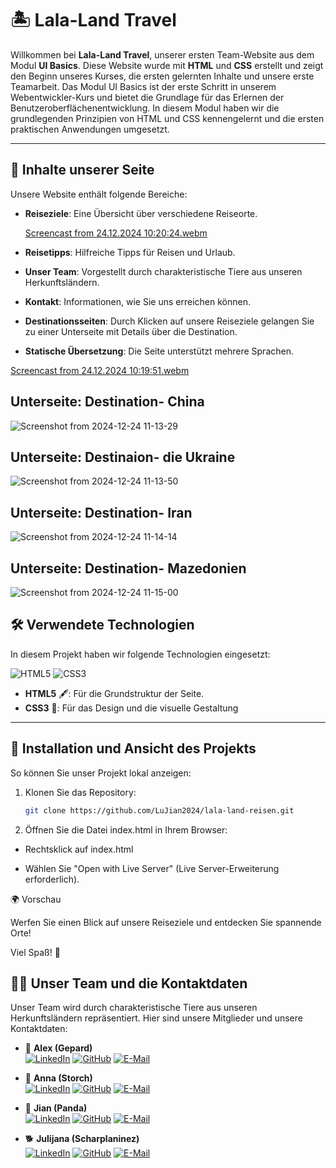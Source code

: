 # 🏝️ Lala-Land Travel

Willkommen bei **Lala-Land Travel**, unserer ersten Team-Website aus dem Modul **UI Basics**. Diese Website wurde mit **HTML** und **CSS** erstellt und zeigt den Beginn unseres Kurses, die ersten gelernten Inhalte und unsere erste Teamarbeit. Das Modul UI Basics ist der erste Schritt in unserem Webentwickler-Kurs und bietet die Grundlage für das Erlernen der Benutzeroberflächenentwicklung. In diesem Modul haben wir die grundlegenden Prinzipien von HTML und CSS kennengelernt und die ersten praktischen Anwendungen umgesetzt.

---

## 🌟 Inhalte unserer Seite

Unsere Website enthält folgende Bereiche:

- **Reiseziele**: Eine Übersicht über verschiedene Reiseorte.

   [Screencast from 24.12.2024 10:20:24.webm](https://github.com/user-attachments/assets/227d1f1a-3d69-4f3a-8c4b-0fcb508b6f1e)
- **Reisetipps**: Hilfreiche Tipps für Reisen und Urlaub.  
- **Unser Team**: Vorgestellt durch charakteristische Tiere aus unseren Herkunftsländern.  
- **Kontakt**: Informationen, wie Sie uns erreichen können.  
- **Destinationsseiten**: Durch Klicken auf unsere Reiseziele gelangen Sie zu einer Unterseite mit Details über die Destination.  
- **Statische Übersetzung**: Die Seite unterstützt mehrere Sprachen.

[Screencast from 24.12.2024 10:19:51.webm](https://github.com/user-attachments/assets/c380e11a-add1-4ebf-88e1-71945630b9a4)

## Unterseite: Destination- China

![Screenshot from 2024-12-24 11-13-29](https://github.com/user-attachments/assets/39859deb-3045-43bb-92c7-ccbe3b8e6466)

## Unterseite: Destinaion- die Ukraine

![Screenshot from 2024-12-24 11-13-50](https://github.com/user-attachments/assets/d4ac4d3a-c1b5-40fd-aa33-87b6c3d9ad08)

## Unterseite: Destination- Iran

![Screenshot from 2024-12-24 11-14-14](https://github.com/user-attachments/assets/ded8b281-7e0c-4106-8866-f0f7c39d3c9d)

## Unterseite: Destination- Mazedonien

![Screenshot from 2024-12-24 11-15-00](https://github.com/user-attachments/assets/3b30807f-11d8-42ea-b462-026d75926b37)

## 🛠️ Verwendete Technologien

In diesem Projekt haben wir folgende Technologien eingesetzt:

![HTML5](https://img.shields.io/badge/HTML5-E34F26?style=for-the-badge&logo=html5&logoColor=white)
![CSS3](https://img.shields.io/badge/CSS3-1572B6?style=for-the-badge&logo=css3&logoColor=white)

- **HTML5** 🖋️: Für die Grundstruktur der Seite.
- **CSS3** 🎨: Für das Design und die visuelle Gestaltung
---

## 🚀 Installation und Ansicht des Projekts

So können Sie unser Projekt lokal anzeigen:

1. Klonen Sie das Repository:
   ```bash
   git clone https://github.com/LuJian2024/lala-land-reisen.git
2. Öffnen Sie die Datei index.html in Ihrem Browser:
 
  - Rechtsklick auf index.html
   
   - Wählen Sie "Open with Live Server" (Live Server-Erweiterung erforderlich).

🌍 Vorschau

Werfen Sie einen Blick auf unsere Reiseziele und entdecken Sie spannende Orte!

Viel Spaß! 🎉

## 👩‍💻 Unser Team und die Kontaktdaten

Unser Team wird durch charakteristische Tiere aus unseren Herkunftsländern repräsentiert. Hier sind unsere Mitglieder und unsere Kontaktdaten:

- 🐆 **Alex (Gepard)**  
  [![LinkedIn](https://img.shields.io/badge/-LinkedIn-0A66C2?style=for-the-badge&logo=linkedin&logoColor=white)](https://www.linkedin.com/in/alex-nezhad-2517a6322) 
  [![GitHub](https://img.shields.io/badge/-GitHub-181717?style=for-the-badge&logo=github&logoColor=white)](https://github.com/Alexxmanii) 
  [![E-Mail](https://img.shields.io/badge/-E--Mail-D14836?style=for-the-badge&logo=gmail&logoColor=white)](mailto:mohammad.mohammad@dci-student.org)

- 🦢 **Anna (Storch)**  
 [![LinkedIn](https://img.shields.io/badge/-LinkedIn-0A66C2?style=for-the-badge&logo=linkedin&logoColor=white)](https://www.linkedin.com/in/anna-popova-95b27393) 
  [![GitHub](https://img.shields.io/badge/-GitHub-181717?style=for-the-badge&logo=github&logoColor=white)](https://github.com/anyuka007) 
  [![E-Mail](https://img.shields.io/badge/-E--Mail-D14836?style=for-the-badge&logo=gmail&logoColor=white)](mailto:anna.popova0510@gmail.com)

- 🐼 **Jian (Panda)**  
[![LinkedIn](https://img.shields.io/badge/-LinkedIn-0A66C2?style=for-the-badge&logo=linkedin&logoColor=white)](https://www.linkedin.com/in/jian-lu-705184330) 
  [![GitHub](https://img.shields.io/badge/-GitHub-181717?style=for-the-badge&logo=github&logoColor=white)](https://github.com/LuJian2024) 
  [![E-Mail](https://img.shields.io/badge/-E--Mail-D14836?style=for-the-badge&logo=gmail&logoColor=white)](mailto:jian.lu.ou@gmail.com)

- 🐕 **Julijana (Scharplaninez)**  
  [![LinkedIn](https://img.shields.io/badge/-LinkedIn-0A66C2?style=for-the-badge&logo=linkedin&logoColor=white)](https://www.linkedin.com/in/julijana-uneva-b28a751b5) 
  [![GitHub](https://img.shields.io/badge/-GitHub-181717?style=for-the-badge&logo=github&logoColor=white)](https://github.com/JulijanaUneva) 
  [![E-Mail](https://img.shields.io/badge/-E--Mail-D14836?style=for-the-badge&logo=gmail&logoColor=white)](mailto:julijana3uneva@gmail.com) 

